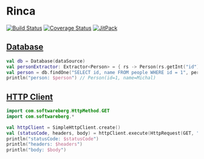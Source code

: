 # Rinca

[![Build Status](https://travis-ci.org/softwareberg/rinca.svg?branch=master)](https://travis-ci.org/softwareberg/rinca)
[![Coverage Status](https://codecov.io/github/softwareberg/rinca/badge.svg?branch=master)](https://codecov.io/github/softwareberg/rinca?branch=master)
[![JitPack](https://jitpack.io/v/softwareberg/rinca.svg)](https://jitpack.io/#softwareberg/rinca)

## [Database](https://github.com/softwareberg/rinca/tree/master/database)

```kotlin
val db = Database(dataSource)
val personExtractor: Extractor<Person> = { rs -> Person(rs.getInt("id"), rs.getString("name")) }
val person = db.findOne("SELECT id, name FROM people WHERE id = 1", personExtractor)
println("person: $person") // Person(id=1, name=Michal)
```

## [HTTP Client](https://github.com/softwareberg/rinca/tree/master/httpclient)

```kotlin
import com.softwareberg.HttpMethod.GET
import com.softwareberg.*

val httpClient = SimpleHttpClient.create()
val (statusCode, headers, body) = httpClient.execute(HttpRequest(GET, "http://urlecho.appspot.com/echo?body=HelloWorld")).join()
println("statusCode: $statusCode")
println("headers: $headers")
println("body: $body")
```
